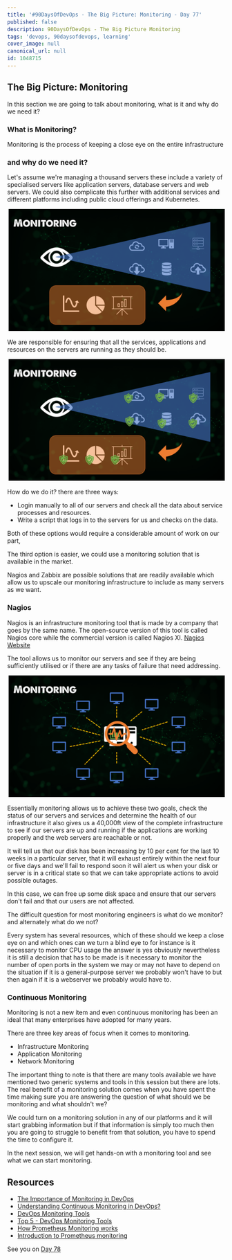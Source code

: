 ```yaml
---
title: '#90DaysOfDevOps - The Big Picture: Monitoring - Day 77'
published: false
description: 90DaysOfDevOps - The Big Picture Monitoring
tags: 'devops, 90daysofdevops, learning'
cover_image: null
canonical_url: null
id: 1048715
---
```


## The Big Picture: Monitoring

In this section we are going to talk about monitoring, what is it and why do we need it?

### What is Monitoring?

Monitoring is the process of keeping a close eye on the entire infrastructure

### and why do we need it?

Let's assume we're managing a thousand servers these include a variety of specialised servers like application servers, database servers and web servers. We could also complicate this further with additional services and different platforms including public cloud offerings and Kubernetes.

![](Images/Day77_Monitoring1.png)

We are responsible for ensuring that all the services, applications and resources on the servers are running as they should be.

![](Images/Day77_Monitoring2.png)

How do we do it? there are three ways:

- Login manually to all of our servers and check all the data about service processes and resources.
- Write a script that logs in to the servers for us and checks on the data.

Both of these options would require a considerable amount of work on our part,

The third option is easier, we could use a monitoring solution that is available in the market.

Nagios and Zabbix are possible solutions that are readily available which allow us to upscale our monitoring infrastructure to include as many servers as we want.

### Nagios

Nagios is an infrastructure monitoring tool that is made by a company that goes by the same name. The open-source version of this tool is called Nagios core while the commercial version is called Nagios XI. [Nagios Website](https://www.nagios.org/)

The tool allows us to monitor our servers and see if they are being sufficiently utilised or if there are any tasks of failure that need addressing.

![](Images/Day77_Monitoring3.png)

Essentially monitoring allows us to achieve these two goals, check the status of our servers and services and determine the health of our infrastructure it also gives us a 40,000ft view of the complete infrastructure to see if our servers are up and running if the applications are working properly and the web servers are reachable or not.

It will tell us that our disk has been increasing by 10 per cent for the last 10 weeks in a particular server, that it will exhaust entirely within the next four or five days and we'll fail to respond soon it will alert us when your disk or server is in a critical state so that we can take appropriate actions to avoid possible outages.

In this case, we can free up some disk space and ensure that our servers don't fail and that our users are not affected.

The difficult question for most monitoring engineers is what do we monitor? and alternately what do we not?

Every system has several resources, which of these should we keep a close eye on and which ones can we turn a blind eye to for instance is it necessary to monitor CPU usage the answer is yes obviously nevertheless it is still a decision that has to be made is it necessary to monitor the number of open ports in the system we may or may not have to depend on the situation if it is a general-purpose server we probably won't have to but then again if it is a webserver we probably would have to.

### Continuous Monitoring

Monitoring is not a new item and even continuous monitoring has been an ideal that many enterprises have adopted for many years.

There are three key areas of focus when it comes to monitoring.

- Infrastructure Monitoring
- Application Monitoring
- Network Monitoring

The important thing to note is that there are many tools available we have mentioned two generic systems and tools in this session but there are lots. The real benefit of a monitoring solution comes when you have spent the time making sure you are answering the question of what should we be monitoring and what shouldn't we?

We could turn on a monitoring solution in any of our platforms and it will start grabbing information but if that information is simply too much then you are going to struggle to benefit from that solution, you have to spend the time to configure it.

In the next session, we will get hands-on with a monitoring tool and see what we can start monitoring.

## Resources

- [The Importance of Monitoring in DevOps](https://www.devopsonline.co.uk/the-importance-of-monitoring-in-devops/)
- [Understanding Continuous Monitoring in DevOps?](https://medium.com/devopscurry/understanding-continuous-monitoring-in-devops-f6695b004e3b)
- [DevOps Monitoring Tools](https://www.youtube.com/watch?v=Zu53QQuYqJ0)
- [Top 5 - DevOps Monitoring Tools](https://www.youtube.com/watch?v=4t71iv_9t_4)
- [How Prometheus Monitoring works](https://www.youtube.com/watch?v=h4Sl21AKiDg)
- [Introduction to Prometheus monitoring](https://www.youtube.com/watch?v=5o37CGlNLr8)

See you on [Day 78](day78.md)